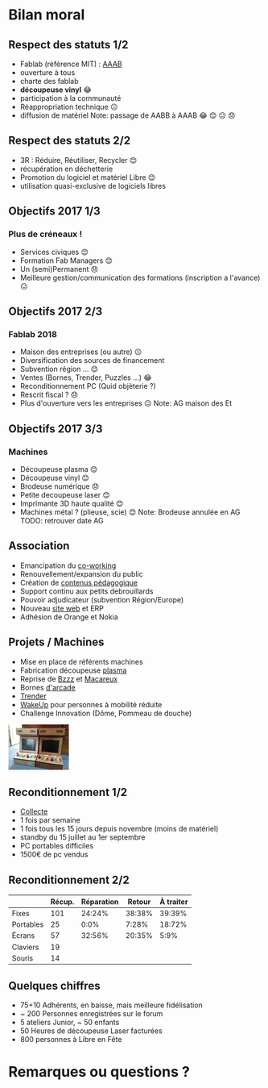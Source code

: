# Bilan moral


## Respect des statuts 1/2
* Fablab (référence MIT) : [AAAB](http://wiki.fablab.is/wiki/Fab_Lab_conformity_rating)
 * ouverture à tous
 * charte des fablab
 * **découpeuse vinyl** 😂
 * participation à la communauté
* Réappropriation technique 😐
 * diffusion de matériel
Note: passage de AABB à AAAB
😂 😊 😐 😞


## Respect des statuts 2/2
* 3R : Réduire, Réutiliser, Recycler 😊
 * récupération en déchetterie
* Promotion du logiciel et matériel Libre 😊
 * utilisation quasi-exclusive de logiciels libres


## Objectifs 2017 1/3
### Plus de créneaux !
* Services civiques 😊
* Formation Fab Managers 😊
* Un (semi)Permanent 😞
* Meilleure gestion/communication des formations (inscription a l'avance) 😐


## Objectifs 2017 2/3
### Fablab 2018
* Maison des entreprises (ou autre) 😐
* Diversification des sources de financement
 * Subvention région ... 😊
 * Ventes (Bornes, Trender, Puzzles ...) 😂
 * Reconditionnement PC (Quid objèterie ?)
 * Rescrit fiscal ? 😞
* Plus d'ouverture vers les entreprises 😐
Note: AG maison des Et


## Objectifs 2017 3/3
### Machines
* Découpeuse plasma 😊
* Découpeuse vinyl 😊
* Brodeuse numérique 😞
* Petite decoupeuse laser 😊
* Imprimante 3D haute qualité 😊
* Machines métal ? (plieuse, scie) 😊
Note: Brodeuse annulée en AG
TODO: retrouver date AG


## Association
* Emancipation du [co-working](http://www.coworking-lannion.org/)
* Renouvellement/expansion du public
* Création de [contenus pédagogique](http://wiki.fablab-lannion.org/index.php?title=Cat%C3%A9gorie:Formation)
* Support continu aux petits debrouillards
* Pouvoir adjudicateur (subvention Région/Europe)
* Nouveau [site web](http://www.fablab-lannion.org/) et ERP
* Adhésion de Orange et Nokia


## Projets / Machines
* Mise en place de référents machines
* Fabrication découpeuse [plasma](http://wiki.fablab-lannion.org//index.php?title=Plasma)
* Reprise de [Bzzz](http://wiki.fablab-lannion.org//index.php?title=Bzzz) et [Macareux](http://wiki.fablab-lannion.org/index.php?title=Comptage_Macareux)
* Bornes [d'arcade](http://wiki.fablab-lannion.org/index.php?title=Borne_d%27arcade)
* [Trender](http://wiki.fablab-lannion.org/index.php?title=Trender)
* [WakeUp](http://wiki.fablab-lannion.org/index.php?title=IR-WolAndShut) pour personnes à mobilité réduite
* Challenge Innovation (Dôme, Pommeau de douche)

![borne](img/arcade.jpg)


## Reconditionnement 1/2
* [Collecte](http://wiki.fablab-lannion.org/index.php?title=R%C3%A9cup%C3%A9ration)
* 1 fois par semaine
* 1 fois tous les 15 jours depuis novembre (moins de matériel)
* standby du 15 juillet au 1er septembre
* PC portables difficiles
* 1500€ de pc vendus


## Reconditionnement 2/2

|     | Récup. | Réparation | Retour | À traiter |
| --- | --- | --- | --- | --- |
| Fixes | 101 | 24:24% | 38:38% | 39:39% |
| Portables | 25 | 0:0% | 7:28% | 18:72% |
| Écrans | 57 | 32:56% | 20:35% | 5:9% |
| Claviers | 19
| Souris | 14


## Quelques chiffres
* 75+10 Adhérents, en baisse, mais meilleure fidélisation
* ~ 200 Personnes enregistrées sur le forum
* 5 ateliers Junior, ~ 50 enfants
* 50 Heures de découpeuse Laser facturées
* 800 personnes à Libre en Fête


# Remarques ou questions ?
